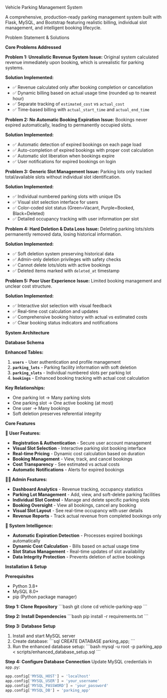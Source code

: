 Vehicle Parking Management System

A comprehensive, production-ready parking management system built with Flask, MySQL, and Bootstrap featuring realistic billing, individual slot management, and intelligent booking lifecycle.

Problem Statement & Solutions

**Core Problems Addressed**

**Problem 1: Unrealistic Revenue System**
**Issue:** Original system calculated revenue immediately upon booking, which is unrealistic for parking systems.

**Solution Implemented:**
- ✅ Revenue calculated only after booking completion or cancellation
- ✅ Dynamic billing based on actual usage time (rounded up to nearest hour)
- ✅ Separate tracking of `estimated_cost` vs `actual_cost`
- ✅ Time-based billing with `actual_start_time` and `actual_end_time`

**Problem 2: No Automatic Booking Expiration**
**Issue:** Bookings never expired automatically, leading to permanently occupied slots.

**Solution Implemented:**
- ✅ Automatic detection of expired bookings on each page load
- ✅ Auto-completion of expired bookings with proper cost calculation
- ✅ Automatic slot liberation when bookings expire
- ✅ User notifications for expired bookings on login

**Problem 3: Generic Slot Management**
**Issue:** Parking lots only tracked total/available slots without individual slot identification.

**Solution Implemented:**
- ✅ Individual numbered parking slots with unique IDs
- ✅ Visual slot selection interface for users
- ✅ Color-coded slot status (Green=Vacant, Purple=Booked, Black=Deleted)
- ✅ Detailed occupancy tracking with user information per slot

**Problem 4: Hard Deletion & Data Loss**
**Issue:** Deleting parking lots/slots permanently removed data, losing historical information.

**Solution Implemented:**
- ✅ Soft deletion system preserving historical data
- ✅ Admin-only deletion privileges with safety checks
- ✅ Cannot delete lots/slots with active bookings
- ✅ Deleted items marked with `deleted_at` timestamp

**Problem 5: Poor User Experience**
**Issue:** Limited booking management and unclear cost structure.

**Solution Implemented:**
- ✅ Interactive slot selection with visual feedback
- ✅ Real-time cost calculation and updates
- ✅ Comprehensive booking history with actual vs estimated costs
- ✅ Clear booking status indicators and notifications

**System Architecture**

**Database Schema**

**Enhanced Tables:**
1. **`users`** - User authentication and profile management
2. **`parking_lots`** - Parking facility information with soft deletion
3. **`parking_slots`** - Individual numbered slots per parking lot
4. **`bookings`** - Enhanced booking tracking with actual cost calculation

**Key Relationships:**
- One parking lot → Many parking slots
- One parking slot → One active booking (at most)
- One user → Many bookings
- Soft deletion preserves referential integrity

**Core Features**

**👤 User Features:**
- **Registration & Authentication** - Secure user account management
- **Visual Slot Selection** - Interactive parking slot booking interface
- **Real-time Pricing** - Dynamic cost calculation based on duration
- **Booking Management** - View, track, and cancel bookings
- **Cost Transparency** - See estimated vs actual costs
- **Automatic Notifications** - Alerts for expired bookings

**👨‍💼 Admin Features:**
- **Dashboard Analytics** - Revenue tracking, occupancy statistics
- **Parking Lot Management** - Add, view, and soft-delete parking facilities
- **Individual Slot Control** - Manage and delete specific parking slots
- **Booking Oversight** - View all bookings, cancel any booking
- **Visual Slot Layout** - See real-time occupancy with user details
- **Revenue Reports** - Track actual revenue from completed bookings only

**🤖 System Intelligence:**
- **Automatic Expiration Detection** - Processes expired bookings automatically
- **Dynamic Cost Calculation** - Bills based on actual usage time
- **Slot Status Management** - Real-time updates of slot availability
- **Data Integrity Protection** - Prevents deletion of active bookings

**Installation & Setup**

**Prerequisites**
- Python 3.8+
- MySQL 8.0+
- pip (Python package manager)

**Step 1: Clone Repository**
\`\`\`bash
git clone <repository-url>
cd vehicle-parking-app
\`\`\`

**Step 2: Install Dependencies**
\`\`\`bash
pip install -r requirements.txt
\`\`\`

**Step 3: Database Setup**
1. Install and start MySQL server
2. Create database:
   \`\`\`sql
   CREATE DATABASE parking_app;
   \`\`\`
3. Run the enhanced database setup:
   \`\`\`bash
   mysql -u root -p parking_app < scripts/enhanced_database_setup.sql
   \`\`\`

**Step 4: Configure Database Connection**
Update MySQL credentials in `app.py`:
```python
app.config['MYSQL_HOST'] = 'localhost'
app.config['MYSQL_USER'] = 'your_username'
app.config['MYSQL_PASSWORD'] = 'your_password'
app.config['MYSQL_DB'] = 'parking_app'
